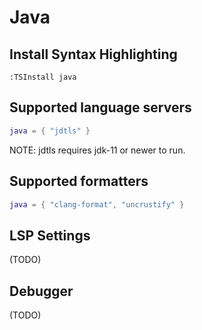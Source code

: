 # Java

## Install Syntax Highlighting

```vim
:TSInstall java
```

## Supported language servers

```lua
java = { "jdtls" }
```

NOTE: jdtls requires jdk-11 or newer to run.

## Supported formatters

```lua
java = { "clang-format", "uncrustify" }
```

## LSP Settings

(TODO)

## Debugger

(TODO)
